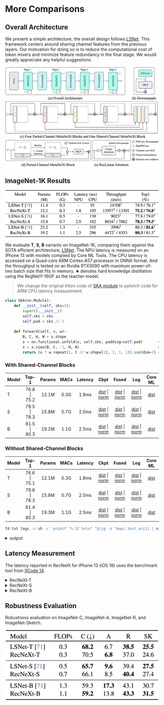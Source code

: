 # More Comparisons

## Overall Architecture

We present a simple architecture, the overall design follows [LSNet](https://github.com/jameslahm/lsnet). This framework centers around sharing channel features from the previous layers.
Our motivation for doing so is to reduce the computational cost of token mixers and minimize feature redundancy in the final stage. 
We would greatly appreciate any helpful suggestions.

![Architecture](./figures/architecture.png)

## ImageNet-1K Results

![Classification](./figures/classification.png)

We evaluate **T**, **S**, **B** variants on ImageNet-1K, comparing them against the SOTA efficient architecture, [LSNet](https://github.com/jameslahm/lsnet). 
The NPU latency is measured on an iPhone 13 with models compiled by Core ML Tools. 
The CPU latency is accessed on a Quad-core ARM Cortex-A57 processor in ONNX format. 
And the throughput is tested on an Nvidia RTX3090 with maximum power-of-two batch size that fits in memory. 
**∗** denotes hard knowledge distillation using the RegNetY-16GF as the teacher model.

> We change the original triton code of [SKA module](https://github.com/THU-MIG/lsnet/blob/master/model/ska.py) to pytorch code for ARM CPU latency measurement.

```python
class SKA(nn.Module):
    def __init__(self, sks=3):
        super().__init__()
        self.sks = sks
        self.pad = sks // 2
        
    def forward(self, x, w):
        B, C, H, W = x.shape
        x = nn.functional.unfold(x, self.sks, padding=self.pad)       # [B, C*K*K, H*W]
        x = x.view(B, C, -1, H, W)                                    # [B, C, K*K, H, W]  
        return (x * w.repeat(1, C // w.shape[1], 1, 1, 1)).sum(dim=2) # [B, C, K*K, H, W] 
```

### With **Shared-Channel Blocks**

| Model |    Top-1     | Params | MACs | Latency |                                                                                                             Ckpt                                                                                                             |                                                                                                                 Fused                                                                                                                  |                                                                    Log                                                                    |                                                     Core ML                                                      |
|:------|:------------:|:------:|:----:|:-------:|:----------------------------------------------------------------------------------------------------------------------------------------------------------------------------------------------------------------------------:|:--------------------------------------------------------------------------------------------------------------------------------------------------------------------------------------------------------------------------------------:|:-----------------------------------------------------------------------------------------------------------------------------------------:|:----------------------------------------------------------------------------------------------------------------:|
| T     | 76.8 \| 75.2 | 12.1M  | 0.3G |  1.8ms  | [dist](https://github.com/suous/RecNeXt/releases/download/v2.0/recnext_t_share_channel_distill_300e.pth) \| [norm](https://github.com/suous/RecNeXt/releases/download/v2.0/recnext_t_share_channel_without_distill_300e.pth) | [dist](https://github.com/suous/RecNeXt/releases/download/v2.0/recnext_t_share_channel_distill_300e_fused.pt) \| [norm](https://github.com/suous/RecNeXt/releases/download/v2.0/recnext_t_share_channel_without_distill_300e_fused.pt) | [dist](./logs/distill/recnext_t_share_channel_distill_300e.txt) \| [norm](./logs/normal/recnext_t_share_channel_without_distill_300e.txt) | [dist](https://github.com/suous/RecNeXt/releases/download/v2.0/recnext_t_share_channel_distill_300e_224.mlmodel) |
| S     | 79.5 \| 78.3 | 15.8M  | 0.7G |  2.0ms  | [dist](https://github.com/suous/RecNeXt/releases/download/v2.0/recnext_s_share_channel_distill_300e.pth) \| [norm](https://github.com/suous/RecNeXt/releases/download/v2.0/recnext_s_share_channel_without_distill_300e.pth) | [dist](https://github.com/suous/RecNeXt/releases/download/v2.0/recnext_s_share_channel_distill_300e_fused.pt) \| [norm](https://github.com/suous/RecNeXt/releases/download/v2.0/recnext_s_share_channel_without_distill_300e_fused.pt) | [dist](./logs/distill/recnext_s_share_channel_distill_300e.txt) \| [norm](./logs/normal/recnext_s_share_channel_without_distill_300e.txt) | [dist](https://github.com/suous/RecNeXt/releases/download/v2.0/recnext_s_share_channel_distill_300e_224.mlmodel) |
| B     | 81.5 \| 80.3 | 19.2M  | 1.1G |  2.5ms  | [dist](https://github.com/suous/RecNeXt/releases/download/v2.0/recnext_b_share_channel_distill_300e.pth) \| [norm](https://github.com/suous/RecNeXt/releases/download/v2.0/recnext_b_share_channel_without_distill_300e.pth) | [dist](https://github.com/suous/RecNeXt/releases/download/v2.0/recnext_b_share_channel_distill_300e_fused.pt) \| [norm](https://github.com/suous/RecNeXt/releases/download/v2.0/recnext_b_share_channel_without_distill_300e_fused.pt) | [dist](./logs/distill/recnext_b_share_channel_distill_300e.txt) \| [norm](./logs/normal/recnext_b_share_channel_without_distill_300e.txt) | [dist](https://github.com/suous/RecNeXt/releases/download/v2.0/recnext_b_share_channel_distill_300e_224.mlmodel) |

### Without **Shared-Channel Blocks**

| Model |    Top-1     | Params | MACs | Latency |                                                                                               Ckpt                                                                                               |                                                                                                   Fused                                                                                                    |                                                      Log                                                      |                                              Core ML                                               |
|:------|:------------:|:------:|:----:|:-------:|:------------------------------------------------------------------------------------------------------------------------------------------------------------------------------------------------:|:----------------------------------------------------------------------------------------------------------------------------------------------------------------------------------------------------------:|:-------------------------------------------------------------------------------------------------------------:|:--------------------------------------------------------------------------------------------------:|
| T     | 76.6 \| 75.1 | 12.1M  | 0.3G |  1.8ms  | [dist](https://github.com/suous/RecNeXt/releases/download/v2.0/recnext_t_distill_300e.pth) \| [norm](https://github.com/suous/RecNeXt/releases/download/v2.0/recnext_t_without_distill_300e.pth) | [dist](https://github.com/suous/RecNeXt/releases/download/v2.0/recnext_t_distill_300e_fused.pt) \| [norm](https://github.com/suous/RecNeXt/releases/download/v2.0/recnext_t_without_distill_300e_fused.pt) | [dist](./logs/distill/recnext_t_distill_300e.txt) \| [norm](./logs/normal/recnext_t_without_distill_300e.txt) | [dist](https://github.com/suous/RecNeXt/releases/download/v2.0/recnext_t_distill_300e_224.mlmodel) |
| S     | 79.6 \| 78.3 | 15.8M  | 0.7G |  2.0ms  | [dist](https://github.com/suous/RecNeXt/releases/download/v2.0/recnext_s_distill_300e.pth) \| [norm](https://github.com/suous/RecNeXt/releases/download/v2.0/recnext_s_without_distill_300e.pth) | [dist](https://github.com/suous/RecNeXt/releases/download/v2.0/recnext_s_distill_300e_fused.pt) \| [norm](https://github.com/suous/RecNeXt/releases/download/v2.0/recnext_s_without_distill_300e_fused.pt) | [dist](./logs/distill/recnext_s_distill_300e.txt) \| [norm](./logs/normal/recnext_s_without_distill_300e.txt) | [dist](https://github.com/suous/RecNeXt/releases/download/v2.0/recnext_s_distill_300e_224.mlmodel) |
| B     | 81.4 \| 80.3 | 19.3M  | 1.1G |  2.5ms  | [dist](https://github.com/suous/RecNeXt/releases/download/v2.0/recnext_b_distill_300e.pth) \| [norm](https://github.com/suous/RecNeXt/releases/download/v2.0/recnext_b_without_distill_300e.pth) | [dist](https://github.com/suous/RecNeXt/releases/download/v2.0/recnext_b_distill_300e_fused.pt) \| [norm](https://github.com/suous/RecNeXt/releases/download/v2.0/recnext_b_without_distill_300e_fused.pt) | [dist](./logs/distill/recnext_b_distill_300e.txt) \| [norm](./logs/normal/recnext_b_without_distill_300e.txt) | [dist](https://github.com/suous/RecNeXt/releases/download/v2.0/recnext_b_distill_300e_224.mlmodel) |


```bash
fd txt logs -x sh -c 'printf "%.1f %s\n" "$(jq -s "map(.test_acc1) | max" {})" "{}"' | sort -k2
```

<details>
  <summary>
  <span>output</span>
  </summary>

```
81.4 logs/distill/recnext_b_distill_300e.txt
81.5 logs/distill/recnext_b_share_channel_distill_300e.txt
79.6 logs/distill/recnext_s_distill_300e.txt
79.5 logs/distill/recnext_s_share_channel_distill_300e.txt
76.6 logs/distill/recnext_t_distill_300e.txt
76.8 logs/distill/recnext_t_share_channel_distill_300e.txt
80.3 logs/normal/recnext_b_without_distill_300e.txt
80.3 logs/normal/recnext_b_share_channel_without_distill_300e.txt
78.3 logs/normal/recnext_s_without_distill_300e.txt
78.3 logs/normal/recnext_s_share_channel_without_distill_300e.txt
75.1 logs/normal/recnext_t_without_distill_300e.txt
75.2 logs/normal/recnext_t_share_channel_without_distill_300e.txt
```
</details>

## Latency Measurement

The latency reported in RecNeXt for iPhone 13 (iOS 18) uses the benchmark tool from [XCode 14](https://developer.apple.com/videos/play/wwdc2022/10027/).

<details>
<summary>
RecNeXt-T
</summary>
<img src="./figures/latency/recnext_t_224x224.png" alt="recnext_t">
</details>

<details>
<summary>
RecNeXt-S
</summary>
<img src="./figures/latency/recnext_s_224x224.png" alt="recnext_s">
</details>
<details>

<summary>
RecNeXt-B
</summary>
<img src="./figures/latency/recnext_b_224x224.png" alt="recnext_b">
</details>

## Robustness Evaluation

Robustness evaluation on ImageNet-C, ImageNet-A, ImageNet-R, and ImageNet-Sketch.

![Robustness](./figures/robust.png)

